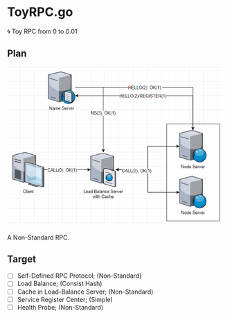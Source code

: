 # ToyRPC.go

:cyclone: Toy RPC from 0 to 0.01

## Plan

![target](README.assets/target.png)

A Non-Standard RPC.

## Target

* [ ] Self-Defined RPC Protocol; (Non-Standard)
* [ ] Load Balance; (Consist Hash)
* [ ] Cache in Load-Balance Server; (Non-Standard)
* [ ] Service Register Center; (Simple)
* [ ] Health Probe; (Non-Standard)
